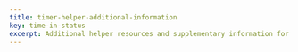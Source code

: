 ```yaml
---
title: timer-helper-additional-information
key: time-in-status
excerpt: Additional helper resources and supplementary information for working with timer fields and advanced timer configuration options.
---
```

